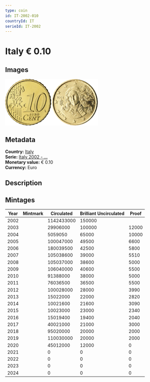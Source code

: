 ```yaml
---
type: coin
id: IT-2002-010
countryId: IT
serieId: IT-2002
---
```


# Italy € 0.10

## Images

<img src="../../../Images/common-2002-010.webp" height="150" alt="Front image"><img src="Images/italy-2002-010.webp" height="150" alt="Back image">

## Metadata

**Country:** [Italy](../index.md)\
**Serie:** [Italy 2002 - ...](index.md)\
**Monetary value:** € 0.10\
**Currency:** Euro

## Description

## Mintages

| Year | Mintmark | Circulated | Brilliant Uncirculated | Proof |
| ---- | -------- | ---------- | ---------------------- | ----- |
| 2002 |          | 1142433000 | 150000                 |       |
| 2003 |          | 29906000   | 100000                 | 12000 |
| 2004 |          | 5059050    | 65000                  | 10000 |
| 2005 |          | 100047000  | 49500                  | 6600  |
| 2006 |          | 180039500  | 42500                  | 5800  |
| 2007 |          | 105038600  | 39000                  | 5510  |
| 2008 |          | 105037000  | 38600                  | 5000  |
| 2009 |          | 106040000  | 40600                  | 5500  |
| 2010 |          | 91388000   | 38000                  | 5000  |
| 2011 |          | 76036500   | 36500                  | 5500  |
| 2012 |          | 100028000  | 28000                  | 3990  |
| 2013 |          | 15022000   | 22000                  | 2820  |
| 2014 |          | 10021600   | 21600                  | 3090  |
| 2015 |          | 10023000   | 23000                  | 2340  |
| 2016 |          | 15019400   | 19400                  | 2040  |
| 2017 |          | 40021000   | 21000                  | 3000  |
| 2018 |          | 95020000   | 20000                  | 2000  |
| 2019 |          | 110030000  | 20000                  | 2000  |
| 2020 |          | 45012000   | 12000                  | 0     |
| 2021 |          | 0          | 0                      | 0     |
| 2022 |          | 0          | 0                      | 0     |
| 2023 |          | 0          | 0                      | 0     |
| 2024 |          | 0          | 0                      | 0     |
